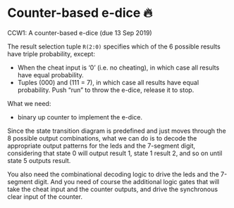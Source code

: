 # Counter-based e-dice  :fire:
CCW1: A counter-based e-dice (due 13 Sep 2019)

The result selection tuple ```R(2:0)``` specifies which of the 6 possible results have triple probability, except:
* When the cheat input is ‘0’ (i.e. no cheating), in which case all results have equal probability.
* Tuples (000) and (111 = 7), in which case all results have equal probability.
Push “run” to throw the e-dice, release it to stop.

What we need:
* binary up counter to implement the e-dice. 

Since the state transition diagram is predefined and just moves through the 8 possible output combinations, what we can do is to decode the appropriate output patterns for the leds and the 7-segment digit, considering that state 0 will output result 1, state 1 result 2, and so on until state 5 outputs result.

You also need the combinational decoding logic to drive the leds and the 7-segment digit. And you need of course the additional logic gates that will take the cheat input and the counter outputs, and drive the synchronous clear input of the counter.
